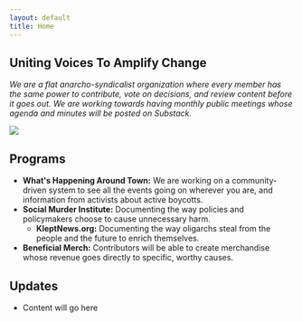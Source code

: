 ```yaml
---
layout: default
title: Home
---
```


## Uniting Voices To Amplify Change
 *We are a flat anarcho-syndicalist organization where every member has the same power to contribute, vote on decisions, and review content before it goes out. We are working towards having monthly public meetings whose agenda and minutes will be posted on Substack.*

<img src="/assets/images/logo.jpg" class="image">

## Programs

- **What's Happening Around Town:** We are working on a community-driven system to see all the events going on wherever you are, and information from activists about active boycotts.
- **Social Murder Institute:** Documenting the way policies and policymakers choose to cause unnecessary harm.
  - **KleptNews.org:** Documenting the way oligarchs steal from the people and the future to enrich themselves.
- **Beneficial Merch:** Contributors will be able to create merchandise whose revenue goes directly to specific, worthy causes.

## Updates

- Content will go here
